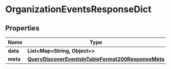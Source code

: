

# OrganizationEventsResponseDict


## Properties

| Name | Type | Description | Notes |
|------------ | ------------- | ------------- | -------------|
|**data** | **List&lt;Map&lt;String, Object&gt;&gt;** |  |  |
|**meta** | [**QueryDiscoverEventsInTableFormat200ResponseMeta**](QueryDiscoverEventsInTableFormat200ResponseMeta.md) |  |  |



